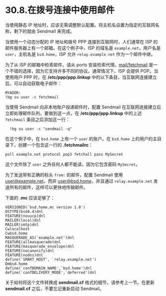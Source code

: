 # 30.8.在拨号连接中使用邮件

当使用静态 IP 地址时，应该无需调整默认配置。将主机名设置为指定的互联网名称，剩下的就由 Sendmail 来完成。

当使用一个动态分配的 IP 地址和拨号 PPP 连接到互联网时，人们通常在 ISP 的邮件服务器上有一个邮箱。在这个例子中，ISP 的域名是 `example.net`，用户名是 `user`，主机名是 `bsd.home`，ISP 允许 `relay.example.net` 作为一个邮件中继。

为了从 ISP 的邮箱中检索邮件，请从 ports 安装检索代理。[mail/fetchmail](https://cgit.freebsd.org/ports/tree/mail/fetchmail/pkg-descr) 是一个不错的选择，因为它支持许多不同的协议。通常情况下，ISP 会提供 POP。当使用用户 PPP 时，在 **/etc/ppp/ppp.linkup** 中的以下条目，当互联网连接建立后，可以自动获取电子邮件：

```
MYADDR:
!bg su user -c fetchmail
```

当使用 Sendmail 向非本地账户投递邮件时，配置 Sendmail 在互联网连接建立后立即处理邮件队列。要做到这一点，在 **/etc/ppp/ppp.linkup** 中的上述 `fetchmail` 条目之后添加这一行：

```
  !bg su user -c "sendmail -q"
```

在这个例子中，在 `bsd.home` 上有一个 `user` 的账户。在 `bsd.home` 上的用户的主目录下，创建一个包含这一行的 **.fetchmailrc**：

```
poll example.net protocol pop3 fetchall pass MySecret
```

这个文件除了 `user` 之外任何人都不能读，因为它包含密码 `MySecret`。

为了发送带有正确的标头 `from:` 的邮件，配置 Sendmail 使用 <user@example.net>，而非 <user@bsd.home>，并且通过 `relay.example.net` 发送所有的邮件，这样可以更快地传输邮件。

下面的 **.mc** 应该足够了：

```
VERSIONID(`bsd.home.mc version 1.0')
OSTYPE(bsd4.4)dnl
FEATURE(nouucp)dnl
MAILER(local)dnl
MAILER(smtp)dnl
Cwlocalhost
Cwbsd.home
MASQUERADE_AS(`example.net')dnl
FEATURE(allmasquerade)dnl
FEATURE(masquerade_envelope)dnl
FEATURE(nocanonify)dnl
FEATURE(nodns)dnl
define(`SMART_HOST', `relay.example.net')
Dmbsd.home
define(`confDOMAIN_NAME',`bsd.home')dnl
define(`confDELIVERY_MODE',`deferred')dnl
```

关于如何将这个文件转换成 **sendmail.cf** 格式的细节，请参考上一节。在更新 **sendmail.cf** 之后，不要忘记重新启动 Sendmail。